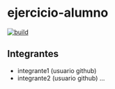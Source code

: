 # ejercicio-alumno

[![build](https://github.com/nicosicolo/resoluci-n-conflictos-git/actions/workflows/build.yml/badge.svg)](https://github.com/nicosicolo/resoluci-n-conflictos-git/actions/workflows/build.yml)

## Integrantes

- integrante1 (usuario github)
- integrante2 (usuario github)
...

